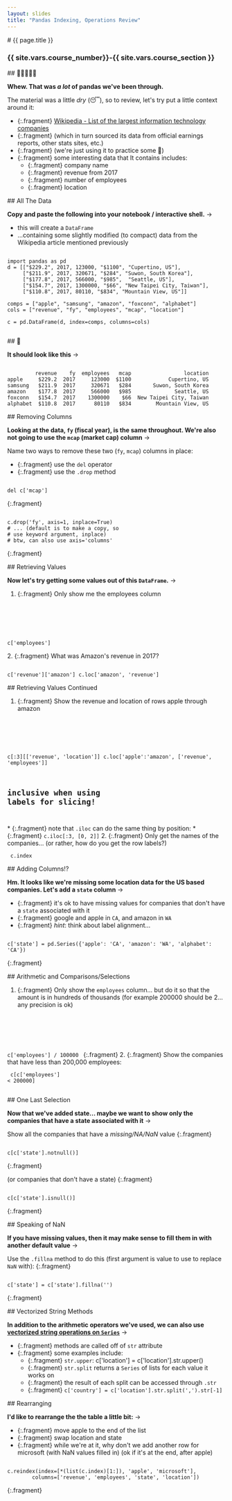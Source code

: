 ```yaml
---
layout: slides
title: "Pandas Indexing, Operations Review"
---
```

<section markdown="block" class="intro-slide">
# {{ page.title }}

### {{ site.vars.course_number}}-{{ site.vars.course_section }}

<p><small></small></p>
</section>

<section markdown="block">
## 🐼🐼🐼🐼🐼

__Whew. That was _a lot_ of pandas we've been through.__

The material was a little _dry_ (😴), so to review, let's try put a little context around it:

* {:.fragment} [Wikipedia - List of the largest information technology companies](https://en.wikipedia.org/wiki/List_of_the_largest_information_technology_companies#cite_note-5)
* {:.fragment} (which in turn sourced its data from official earnings reports, other stats sites, etc.)
* {:.fragment} (we're just using it to practice some 🐼)
* {:.fragment} some interesting data that It contains includes:
	* {:.fragment} company name
	* {:.fragment} revenue from 2017 
	* {:.fragment} number of employees
	* {:.fragment} location



</section>
<section markdown="block">
## All The Data

__Copy and paste the following into your notebook / interactive shell.__ &rarr;

* this will create a `DataFrame`
* ...containing some slightly modified (to compact) data from the Wikipedia article mentioned previously

<pre><code data-trim contenteditable>
import pandas as pd
d = [["$229.2", 2017, 123000, "$1100", "Cupertino, US"],
     ["$211.9", 2017, 320671, "$284", "Suwon, South Korea"],
     ["$177.8", 2017, 566000, "$985",  "Seattle, US"],
     ["$154.7", 2017, 1300000, "$66", "New Taipei City, Taiwan"],
     ["$110.8", 2017, 80110, "$834", "Mountain View, US"]]

comps = ["apple", "samsung", "amazon", "foxconn", "alphabet"]
cols = ["revenue", "fy", "employees", "mcap", "location"]

c = pd.DataFrame(d, index=comps, columns=cols)

</code></pre>
</section>

<section markdown="block">
## 👀

__It should look like this__ &rarr;

<pre><code data-trim contenteditable>
         revenue    fy  employees   mcap                 location
apple     $229.2  2017     123000  $1100            Cupertino, US
samsung   $211.9  2017     320671   $284       Suwon, South Korea
amazon    $177.8  2017     566000   $985              Seattle, US
foxconn   $154.7  2017    1300000    $66  New Taipei City, Taiwan
alphabet  $110.8  2017      80110   $834        Mountain View, US
</code></pre>
</section>

<section markdown="block">
## Removing Columns

__Looking at the data, `fy` (fiscal year), is the same throughout. We're also not going to use the `mcap` (market cap) column__ &rarr;

Name two ways to remove these two (`fy`, `mcap`) columns <span class="hl">in place</span>:

* {:.fragment} use the `del` operator
* {:.fragment} use the `.drop` method

<pre><code data-trim contenteditable>
del c['mcap']
</code></pre>
{:.fragment}

<pre><code data-trim contenteditable>
c.drop('fy', axis=1, inplace=True)
# ... (default is to make a copy, so 
# use keyword argument, inplace)
# btw, can also use axis='columns'
</code></pre>
{:.fragment}

</section>

<section markdown="block">
## Retrieving Values

__Now let's try getting some values out of this `DataFrame`.__ &rarr;


1. {:.fragment} Only show me the employees column
	<pre class="fragment"><code data-trim contenteditable>
c['employees']	
</code></pre>
2. {:.fragment} What was Amazon's revenue in 2017?
	<pre class="fragment"><code data-trim contenteditable>
c['revenue']['amazon']
c.loc['amazon', 'revenue']
</code></pre>

</section>

<section markdown="block">
## Retrieving Values Continued

1. {:.fragment} Show the revenue and location of rows apple through amazon
	<pre class="fragment"><code data-trim contenteditable>
c[:3][['revenue', 'location']] 
c.loc['apple':'amazon', ['revenue', 'employees']]
# inclusive when using labels for slicing!
</code></pre>
	* {:.fragment} note that `.iloc` can do the same thing by position:
	* {:.fragment} `c.iloc[:3, [0, 2]]`
2. {:.fragment} Only get the names of the companies... (or rather, how do you get the row labels?)
	<pre class="fragment"><code data-trim contenteditable>
c.index
</code></pre>

</section>

<section markdown="block">
## Adding Columns!?

__Hm. It looks like we're missing some location data for the US based companies. Let's add a `state` column__ &rarr;

* {:.fragment} it's ok to have missing values for companies that don't have a `state` associated with it
* {:.fragment} google and apple in `CA`, and amazon in `WA`
* {:.fragment} _hint_: think about label alignment...

<pre><code data-trim contenteditable>
c['state'] = pd.Series({'apple': 'CA', 'amazon': 'WA', 'alphabet': 'CA'})
</code></pre>
{:.fragment}

</section>

<section markdown="block">
## Arithmetic and Comparisons/Selections

1. {:.fragment} Only show the `employees` column... but do it so that the amount is in hundreds of thousands (for example 200000 should be 2... any precision is ok)
	<pre class="fragment"><code data-trim contenteditable>
c['employees'] / 100000	
</code></pre>
{:.fragment}
2. {:.fragment} Show the companies that have less than 200,000 employees:
	<pre class="fragment"><code data-trim contenteditable>
c[c['employees'] < 200000]	
</code></pre>

</section>

<section markdown="block">
## One Last Selection

__Now that we've added state... maybe we want to show only the companies that have a state associated with it__ &rarr;

Show all the companies that have a _missing/NA/NaN_ value
{:.fragment} 

<pre class="fragment"><code data-trim contenteditable>
c[c['state'].notnull()]	
</code></pre>
{:.fragment}

(or companies that don't have a state)
{:.fragment}

<pre class="fragment"><code data-trim contenteditable>
c[c['state'].isnull()]	
</code></pre>
{:.fragment}


</section>
<section markdown="block">
## Speaking of NaN

__If you have missing values, then it may make sense to fill them in with another default value__ &rarr;

Use the `.fillna` method to do this (first argument is value to use to replace `NaN` with):
{:.fragment}


<pre><code data-trim contenteditable>
c['state'] = c['state'].fillna('')
</code></pre>
{:.fragment}

</section>

<section markdown="block">
## Vectorized String Methods

__In addition to the arithmetic operators we've used, we can also use [vectorized string operations on `Series`](http://pandas.pydata.org/pandas-docs/stable/text.html#text-string-methods)__ &rarr;

* {:.fragment} methods are called off of `str` attribute
* {:.fragment} some examples include:
	* {:.fragment} `str.upper`: c['location'] = c['location'].str.upper()
	* {:.fragment} `str.split` returns a `Series` of lists for each value it works on
	* {:.fragment} the result of each split can be accessed through `.str`
	* {:.fragment} `c['country'] = c['location'].str.split(',').str[-1]`

</section>

<section markdown="block">
## Rearranging

__I'd like to rearrange the the table a little bit:__ &rarr;

* {:.fragment} move apple to the end of the list
* {:.fragment} swap location and state
* {:.fragment} while we're at it, why don't we add another row for microsoft (with NaN values filled in) (ok if it's at the end, after apple)

<pre><code data-trim contenteditable>
c.reindex(index=[*(list(c.index)[1:]), 'apple', 'microsoft'],
        columns=['revenue', 'employees', 'state', 'location'])
</code></pre>
{:.fragment}

</section>
<!--* -->


